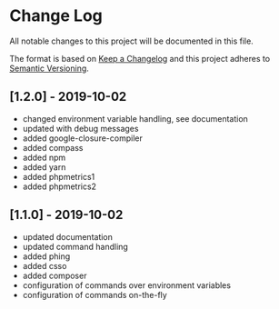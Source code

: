 # Change Log
All notable changes to this project will be documented in this file.

The format is based on [Keep a Changelog](http://keepachangelog.com/)
and this project adheres to [Semantic Versioning](http://semver.org/).


## [1.2.0] - 2019-10-02
- changed environment variable handling, see documentation
- updated with debug messages
- added google-closure-compiler
- added compass
- added npm
- added yarn
- added phpmetrics1
- added phpmetrics2


## [1.1.0] - 2019-10-02
- updated documentation
- updated command handling
- added phing
- added csso
- added composer
- configuration of commands over environment variables
- configuration of commands on-the-fly